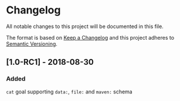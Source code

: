 # Changelog
All notable changes to this project will be documented in this file.

The format is based on [Keep a Changelog](http://keepachangelog.com/en/1.0.0/)
and this project adheres to [Semantic Versioning](http://semver.org/spec/v2.0.0.html).

## [1.0-RC1] - 2018-08-30
### Added
`cat` goal supporting `data:`, `file:` and `maven:` schema
